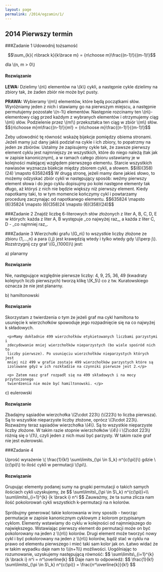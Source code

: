 ```yaml
---
layout: page
permalink: /2014/egzamin/1/
---
```


## 2014 Pierwszy termin

###Zadanie 1
Udowodnij tożsamość

$$\sum_{k}{ n\brack k}{k\brace m} = {n\choose m}\frac{(n-1)!}{(m-1)!}$$

dla \\(n, m > 0\\)

<div data-collapse>
  <h4 class="collapsible">Rozwiązanie</h4>
  <div class="solution">
    <p>
      <b>LEWA:</b> Dzielimy \(n\) elementów na \(k\) cykli, a następnie cykle dzielimy na
      zbiory tak, że żaden zbiór nie może być pusty.
    </p>
    <p>
      <b>PRAWA:</b> Wybieramy \(m\) elementów, które będą początkami słów. Wyróżniamy jeden z nich
      i stawiamy go na pierwszym miejscu, a następnie permutujemy pozostałe \(n-1\) elementów.
      Następnie rozcinamy ten \(n\)-elementowy ciąg przed każdym z wybranych elementów i
      otrzymujemy ciąg \(m\) słów. Podzielenie przez \(m!\) przekształca ten ciąg w zbiór \(m\) słów.
      $${n\choose m}m\frac{(n-1)!}{m!} = {n\choose m}\frac{(n-1)!}{(m-1)!}$$
    </p>
    <p>
      Żeby udowodnić tę równość wskażę bijekcje pomiędzy obiema stronami. Jeżeli mamy już dany jakiś
      podział na cykle i ich zbiory, to popatrzmy na jeden ze zbiórów. Ustalmy że zapisujemy cykle tak,
      że zawsze pierwszy element cyklu jest najmniejszy ze wszystkich, które do niego należą (tak jak w zapisie kanonicznym),
      a w ramach całego zbioru ustawiamy je w kolejności malejącej względem pierwszego elementu.
      Starcie wszystkich nawiasów wyznacza bijekcje między zbiorem cykli, a słowem.
      $$(6)(358)(24) \mapsto 635824$$
      W drugą stronę, jeżeli mamy dane jakieś słowo, to możemy odzyskać zbiór cykli w następujący sposób:
      weźmy pierwszy element słowa i do jego cyklu dopisujmy po kolei następne elementy tak długo, aż
      któryś z nich nie będzie większy niż pierwszy element. Kiedy napotkamy taki, to w tym momencie kończymy cykl
      i powtarzamy procedurę zaczynając od napotkanego elementu.
      $$635824 \mapsto (6)35824 \mapsto (6)(358)24 \mapsto (6)(358)(24)$$
    </p>
</div>
</div>
###Zadanie 2
Znajdź liczbę 6-literowych słów złożonych z liter A, B, C, D, E w
których: każda z liter A, B występuje _co najwyżej raz_, a każda z liter
C, D - _co najmniej raz_.

###Zadanie 3
Wierzchołki grafu \\(G\_n\\) to wszystkie liczby złożone ze zbioru
{1,...,n} a para {i,j} jest krawędzią wtedy i tylko wtedy gdy
\\(i\perp j\\). Rozstrzygnij czy graf \\(G\_{1000}\\) jest:

a) planarny

<div data-collapse>
  <h4 class="collapsible">Rozwiązanie</h4>
  <div class="solution">
     Nie, następujące względnie pierwsze liczby: 4, 9, 25, 36, 49
     (kwadraty kolejnych liczb pierwszych)
     tworzą klikę \(K_5\) co z tw.
     Kuratowskiego oznacza że nie jest planarny.

  </div>
</div>

b) hamiltonowski

<div data-collapse>
  <h4 class="collapsible">Rozwiązanie</h4>
  <div class="solution">
     <p>Skorzystam z twierdzenia o tym że jeżeli graf ma cykl hamiltona to
     usunięcie k wierzchołków spowoduje jego rozpadnięcie się na co
     najwyżej k składowych. </p>

     <p>Mamy dokładnie 499 wierzchołków etykietowanych liczbami parzystymi i
     zdecydowanie mniej wierzchołków nieparzystych (bo wiele spośród nich to
     liczby pierwsze). Po usunięciu wierzchołków nieparzystych których jest
     mniej niż 499 w grafie zostaje 499 wierzchołków parzystych które są
     izolowane gdyż w ich rozkładzie na czynniki pierwsze jest 2.</p>

     <p> Zatem nasz graf rozpadł się na 499 składowych i na mocy przytoczonego
     twierdzenia nie może być hamiltonowski. </p>
  </div>
</div>

c) eulerowski

<div data-collapse>
  <h4 class="collapsible">Rozwiązanie</h4>
  <div class="solution">
     <p>Zbadajmy sąsiadów wierzchołka \(2\cdot 223\) (\(223\) to liczba pierwsza).
        Są to wszystkie nieparzyste liczby złożone, oprócz \(3\cdot 223\).
        Rozważmy teraz sąsiadów wierzchołka \(4\). Są to wszystkie nieparzyste
        liczby złożone. W takim razie stopnie wierzchołków \(4\) i \(2\cdot 223\)
        różnią się o \(1\), czyli jeden z nich musi być parzysty. W takim
        razie graf nie jest eulerowski.</p>
  </div>
</div>

###Zadanie 4

Uprość wyrażenie \\( \frac{1}{k!} \sum\limits\_{\pi \in S\_k} n^{c(\pi)}\\) gdzie \\(c(\pi)\\) to ilość cykli w permutacji \\(\pi\\).
<div data-collapse>
  <h4 class="collapsible">Rozwiązanie</h4>
  <div class="solution">
    <p>
	Grupując elementy podanej sumy na grupki permutacji o takich samych ilościach cykli uzyskujemy, że
	$$ \sum\limits\_{\pi \in S\_k} n^{c(\pi)}=\\
	  \sum\limits\_{i=1}^{k} {k \brack i} n^i   $$
	Zauważmy, że ta suma zlicza nam ilość pokolorowań cykli wszystkich k-permutacji na n kolorów. <br><br>
	Spróbujmy generować takie kolorowania w inny sposób - tworząc permutacje w zapisie kanonicznym cyklowym z kolorom przypisanym cyklom.
	Elementy wstawiamy do cyklu w kolejności od najmniejszego do największego.
	Wstawiając pierwszy element do permutacji może on być pokolorowany na jeden z \\(n\\) kolorów.
	Drugi element może tworzyć nowy cykl i być pokolorowany na jeden z \\(n\\) kolorów,
	bądź stać w cyklu na prawo od elementu pierwszego i mieć taki sam kolor jak on.
	Łatwo widać że w takim wypadku daje nam to \\(n+1\\) możliwości. Uogólniając to rozumowanie, uzyskujemy następującą równość:
	$$   \sum\limits\_{i=1}^{k} {k \brack i} n^i =  n^\overline{k} $$
	Daje nam to odpowiedź:
$$ 	\frac{1}{k!} \sum\limits\_{\pi \in S\_k} n^{c(\pi)} = \frac{n^\overline{k}}{k!} $$
	 </p>
  </div>
</div>
